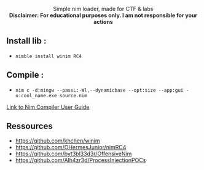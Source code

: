 <p align="center">
Simple nim loader, made for CTF & labs
<br>
<strong>Disclaimer: For educational purposes only. I am not responsible for your actions</strong>
</p>

## Install lib :
- ``nimble install winim RC4``

## Compile :
- ``nim c -d:mingw --passL:-Wl,--dynamicbase --opt:size --app:gui -o:cool_name.exe source.nim``

[Link to Nim Compiler User Guide](https://nim-lang.org/docs/nimc.html)

## Ressources 
- https://github.com/khchen/winim
- https://github.com/OHermesJunior/nimRC4
- https://github.com/byt3bl33d3r/OffensiveNim
- https://github.com/Alh4zr3d/ProcessInjectionPOCs

